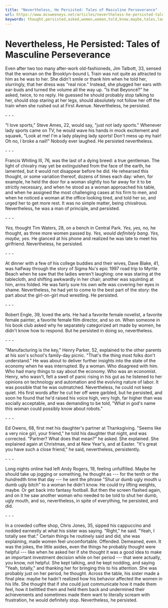 ```yaml
---
title: "Nevertheless, He Persisted: Tales of Masculine Perseverance"
url: https://www.mcsweeneys.net/articles/nevertheless-he-persisted-tales-of-masculine-perseverance
keywords: thought,persisted,asked,women,woman,told,know,maybe,tales,lady,masculine,yes,perseverance
---
```

Nevertheless, He Persisted: Tales of Masculine Perseverance
===========================================================

Even after two too many after-work old-fashioneds, Jim Talbott, 33, sensed that the woman on the Brooklyn-bound L Train was not quite as attracted to him as he was to her. She didn't smile or thank him when he told her, slurringly, that her dress was "real nice." Instead, she plugged her ears with ear-buds and turned the volume all the way up. "Is that Beyoncé?" he asked, twice, to no reply. He guessed he should probably stop talking to her, should stop staring at her legs, should absolutely not follow her off the train when she rushed out at First Avenue. Nevertheless, he persisted.

\- - -

"I love sports," Steve Ames, 22, would say, "just not lady sports." Whenever lady sports came on TV, he would wave his hands in mock excitement and squawk, "Look at me! I'm a lady playing lady sports! Don't mess up my hair! Oh no, I broke a nail!" Nobody ever laughed. He persisted nevertheless.

\- - -

Francis Whiting III, 76, was the last of a dying breed: a true gentleman. The light of chivalry may yet be extinguished from the face of the earth, he lamented, but it would not disappear before he did. He rehearsed this thought, or some variation thereof, dozens of times each day: when, for example, he held the door for a woman slightly too far away for it to be strictly necessary, and when he stood as a woman approached his table, and when he assigned the most challenging cases at his firm to men, and when he noticed a woman at the office looking tired, and told her so, and urged her to get more rest. It was no simple matter, being chivalrous. Nevertheless, he was a man of principle, and persisted.

\- - -

*Yes,* thought Tim Waters, 28, on a bench in Central Park. *Yes, yes, no,* he thought, as three more women passed by. *Yes, would definitely bang. Yes, maybe, yes.* He glanced at his phone and realized he was late to meet his girlfriend. Nevertheless, he persisted.

\- - -

At dinner with a few of his college buddies and their wives, Dave Blake, 41, was halfway through the story of Sigma Nu's epic 1997 road trip to Myrtle Beach when he saw that the ladies weren't laughing: one was staring at the tablecloth, and shifting awkwardly in her chair; another was squinting at him, arms folded. He was fairly sure his own wife was covering her eyes in shame. Nevertheless, he had yet to come to the best part of the story: the part about the girl-on-girl mud wrestling. He persisted.

\- - -

Robert Engle, 39, loved the arts. He had a favorite female novelist, a favorite female painter, a favorite female film director, and so on. When someone in his book club asked why he separately categorized art made by women, he didn't know how to respond. But he persisted in doing so, nevertheless.

\- - -

"Manufacturing is the key," Henry Parker, 52, explained to the other parents at his son's school's family-day picnic. "That's the thing most folks don't understand." He was about to deliver further insights into the state of the economy when he was interrupted. By a woman. Who disagreed with him. Who had many things to say about the economy. Who was an economist. Henry, who wasn't, felt a swell of panic rising in his gut as he listened to her opinions on technology and automation and the evolving nature of labor. It was possible that he was outmatched. Nevertheless, he could not keep quiet. His first words after he cut her off were garbled, but he persisted, and soon he found that he'd raised his voice high, very high, far higher than was socially acceptable, and was demanding to be told, "What in god's name this woman could possibly know about robots."

\- - -

Ed Owens, 68, first met his daughter's partner at Thanksgiving. "Seems like a very nice girl, your friend," he told his daughter that night, and was corrected. "Partner? What does that mean?" he asked. She explained. She explained again at Christmas, and at New Year's, and at Easter. "It's great you have such a close friend," he said, nevertheless, persistently.

\- - -

Long nights online had left Andy Rogers, 19, feeling unfulfilled. Maybe he should take up jogging or something, he thought as --- for the tenth or the hundredth time that day --- he sent the phrase "Shut ur dumb ugly mouth u dumb ugly bitch" to a woman he didn't know. He could try lifting weights, maybe. Or get back into fantasy football. But then the screen flashed again, and on it he saw another woman who needed to be told to shut her dumb, ugly mouth, and so, nevertheless, in spite of everything, he persisted, and did.

\- - -

In a crowded coffee shop, Chris Jones, 35, sipped his cappuccino and nodded earnestly at what his sister was saying. "Right," he said. "Yeah, I totally see that." Certain things he routinely said and did, she was explaining, made women feel uncomfortable. Offended. Demeaned, even. It was the jokes, the little asides, even the things he probably thought were helpful --- like when he asked her if she thought it was a good idea to make an important investment decision while on her period --- that were actually, you know, not helpful. She kept talking, and he kept nodding, and saying "Yeah, totally," and thanking her for bringing this to his attention. She was probably just on her period, he thought. Across the table, his sister made a final plea: maybe he hadn't realized how his behavior affected the women in his life. She thought that if she could just communicate how it made them feel, how it belittled them and held them back and undermined their achievements and sometimes made them want to literally scream with frustration, he would definitely stop. Nevertheless, he persisted.
